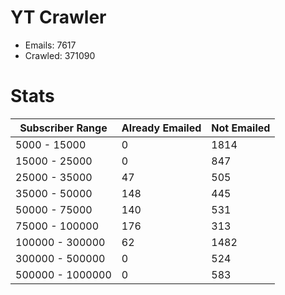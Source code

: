 # YT Crawler
- Emails: 7617
- Crawled: 371090

# Stats
| Subscriber Range  | Already Emailed | Not Emailed |
|-------|-------|-------|
| 5000 - 15000 | 0 | 1814 |
| 15000 - 25000 | 0 | 847 |
| 25000 - 35000 | 47 | 505 |
| 35000 - 50000 | 148 | 445 |
| 50000 - 75000 | 140 | 531 |
| 75000 - 100000 | 176 | 313 |
| 100000 - 300000 | 62 | 1482 |
| 300000 - 500000 | 0 | 524 |
| 500000 - 1000000 | 0 | 583 |
